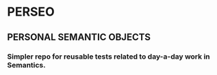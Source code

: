 # PERSEO

## PERSONAL SEMANTIC OBJECTS

### Simpler repo for reusable tests related to day-a-day work in Semantics.
